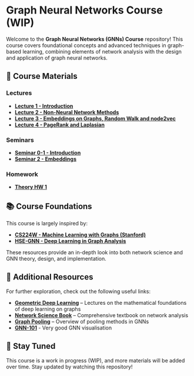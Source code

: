 # Graph Neural Networks Course (WIP)

Welcome to the **Graph Neural Networks (GNNs) Course** repository! This course covers foundational concepts and advanced techniques in graph-based learning, combining elements of network analysis with the design and application of graph neural networks.

## 📖 Course Materials

### Lectures
- **[Lecture 1 - Introduction](lectures/lecture01.pdf)**
- **[Lecture 2 - Non-Neural Network Methods](lectures/lecture02.pdf)**
- **[Lecture 3 - Embeddings on Graphs, Random Walk and node2vec](lectures/lecture03.pdf)**
- **[Lecture 4 - PageRank and Laplasian](lectures/lecture04.pdf)**

### Seminars
- **[Seminar 0-1 - Introduction](seminars/seminar01-intro.ipynb)**
- **[Seminar 2 - Embeddings](seminars/seminar02-embedding-training.ipynb)**

### Homework
- **[Theory HW 1](homeworks/theory/hw01-theory.pdf)**

## 📚 Course Foundations
This course is largely inspired by:
- **[CS224W - Machine Learning with Graphs (Stanford)](http://web.stanford.edu/class/cs224w/)**
- **[HSE-GNN - Deep Learning in Graph Analysis](http://wiki.cs.hse.ru/%D0%93%D0%BB%D1%83%D0%B1%D0%B8%D0%BD%D0%BD%D0%BE%D0%B5_%D0%BE%D0%B1%D1%83%D1%87%D0%B5%D0%BD%D0%B8%D0%B5_%D0%B2_%D0%B0%D0%BD%D0%B0%D0%BB%D0%B8%D0%B7%D0%B5_%D0%B3%D1%80%D0%B0%D1%84%D0%BE%D0%B2%D1%8B%D1%85_%D0%B4%D0%B0%D0%BD%D0%BD%D1%8B%D1%85_22/23)**

These resources provide an in-depth look into both network science and GNN theory, design, and implementation.

## 🔗 Additional Resources
For further exploration, check out the following useful links:
- **[Geometric Deep Learning](https://geometricdeeplearning.com/lectures/)** – Lectures on the mathematical foundations of deep learning on graphs
- **[Network Science Book](https://networksciencebook.com/)** – Comprehensive textbook on network analysis
- **[Graph Pooling](https://gnn-pooling.notion.site/1-3-pooling-in-graph-neural-networks)** – Overview of pooling methods in GNNs
- **[GNN-101](https://visual-intelligence-umn.github.io/GNN-101/)** - Very good GNN visualisation

## 🚀 Stay Tuned
This course is a work in progress (WIP), and more materials will be added over time. Stay updated by watching this repository!
